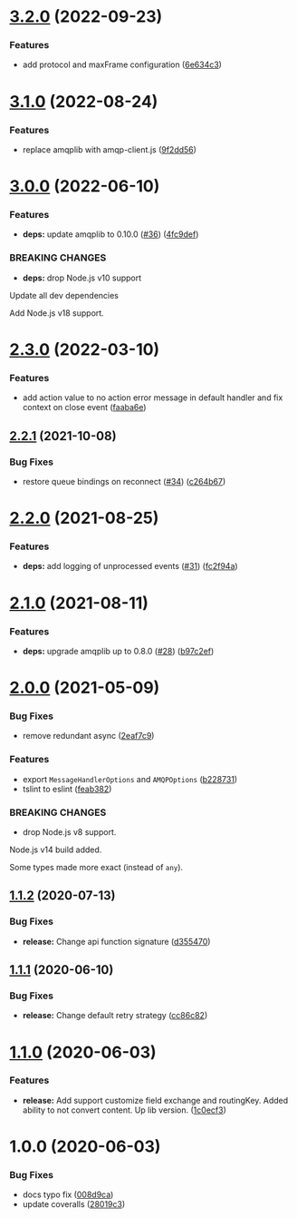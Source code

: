 # [3.2.0](https://github.com/Tinkoff/mbclient/compare/v3.1.0...v3.2.0) (2022-09-23)


### Features

* add protocol and maxFrame configuration ([6e634c3](https://github.com/Tinkoff/mbclient/commit/6e634c373545c50d84b120717366ebff3a7e965b))

# [3.1.0](https://github.com/Tinkoff/mbclient/compare/v3.0.0...v3.1.0) (2022-08-24)


### Features

* replace amqplib with amqp-client.js ([9f2dd56](https://github.com/Tinkoff/mbclient/commit/9f2dd56270fe82a0449bbd85c5ef2c978a22f0e5))

# [3.0.0](https://github.com/Tinkoff/mbclient/compare/v2.3.0...v3.0.0) (2022-06-10)


### Features

* **deps:** update amqplib to 0.10.0 ([#36](https://github.com/Tinkoff/mbclient/issues/36)) ([4fc9def](https://github.com/Tinkoff/mbclient/commit/4fc9defa197eccb51c4cbb1f0bac733bc9a3aeda))


### BREAKING CHANGES

* **deps:** drop Node.js v10 support

Update all dev dependencies

Add Node.js v18 support.

# [2.3.0](https://github.com/Tinkoff/mbclient/compare/v2.2.1...v2.3.0) (2022-03-10)


### Features

* add action value to no action error message in default handler and fix context on close event ([faaba6e](https://github.com/Tinkoff/mbclient/commit/faaba6eee7f6ece36cb385c7270c6371d242293c))

## [2.2.1](https://github.com/Tinkoff/mbclient/compare/v2.2.0...v2.2.1) (2021-10-08)


### Bug Fixes

* restore queue bindings on reconnect ([#34](https://github.com/Tinkoff/mbclient/issues/34)) ([c264b67](https://github.com/Tinkoff/mbclient/commit/c264b674ac6c231c7961ce87f1bd473af50894e1))

# [2.2.0](https://github.com/Tinkoff/mbclient/compare/v2.1.0...v2.2.0) (2021-08-25)


### Features

* **deps:** add logging of unprocessed events ([#31](https://github.com/Tinkoff/mbclient/issues/31)) ([fc2f94a](https://github.com/Tinkoff/mbclient/commit/fc2f94aadd32a008a1f6d6385ae06360129abc25))

# [2.1.0](https://github.com/Tinkoff/mbclient/compare/v2.0.0...v2.1.0) (2021-08-11)


### Features

* **deps:** upgrade amqplib up to 0.8.0 ([#28](https://github.com/Tinkoff/mbclient/issues/28)) ([b97c2ef](https://github.com/Tinkoff/mbclient/commit/b97c2efc4169a4578d031cf7ca92ca0614f43616))

# [2.0.0](https://github.com/Tinkoff/mbclient/compare/v1.1.2...v2.0.0) (2021-05-09)


### Bug Fixes

* remove redundant async ([2eaf7c9](https://github.com/Tinkoff/mbclient/commit/2eaf7c904305fae047a4fdf898ce8f6239824057))


### Features

* export `MessageHandlerOptions` and `AMQPOptions` ([b228731](https://github.com/Tinkoff/mbclient/commit/b22873165751f847d6cc7bfa0b84b015ca2540fb))
* tslint to eslint ([feab382](https://github.com/Tinkoff/mbclient/commit/feab3823e03d7b20fe930e270d9fc2a3bd3478f2))


### BREAKING CHANGES

* drop Node.js v8 support.

Node.js v14 build added.

Some types made more exact (instead of `any`).

## [1.1.2](https://github.com/Tinkoff/mbclient/compare/v1.1.1...v1.1.2) (2020-07-13)


### Bug Fixes

* **release:** Change api function signature ([d355470](https://github.com/Tinkoff/mbclient/commit/d355470cd93c240b2b7ae45c6b6040cf03b8d757))

## [1.1.1](https://github.com/Tinkoff/mbclient/compare/v1.1.0...v1.1.1) (2020-06-10)


### Bug Fixes

* **release:** Change default retry strategy ([cc86c82](https://github.com/Tinkoff/mbclient/commit/cc86c82bda0ce48d1bfb5481ed1f2ccffa20eb30))

# [1.1.0](https://github.com/Tinkoff/mbclient/compare/v1.0.0...v1.1.0) (2020-06-03)


### Features

* **release:** Add support customize field exchange and routingKey. Added ability to not convert content. Up lib version. ([1c0ecf3](https://github.com/Tinkoff/mbclient/commit/1c0ecf3fb43d4ed2eff645b18a608c14c2de7df0))

# 1.0.0 (2020-06-03)


### Bug Fixes

* docs typo fix ([008d9ca](https://github.com/Tinkoff/mbclient/commit/008d9caba869936835ef09ec6f265cf6b9abfc39))
* update coveralls ([28019c3](https://github.com/Tinkoff/mbclient/commit/28019c3721d0f668018f535b106fff42624cf342))

